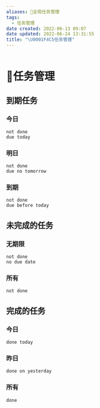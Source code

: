 ```yaml
---
aliases: 📅全局任务管理
tags:
  - 任务管理
date created: 2022-06-13 09:07
date updated: 2022-06-24 13:31:55
title: "\U0001F4C5任务管理"
---
```


```toc
```

# 📅任务管理

## 到期任务

### 今日

```tasks
not done
due today 
```

### 明日

```tasks
not done
due no tomorrow
```

### 到期

```tasks
not done
due before today
```

## 未完成的任务

### 无期限

```tasks
not done
no due date
```

### 所有

```tasks
not done
```

## 完成的任务

### 今日

```tasks
done today
```

### 昨日

```tasks
done on yesterday
```

### 所有

```tasks
done
```
